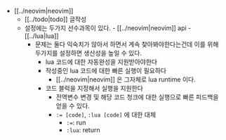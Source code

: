 - [[../neovim|neovim]]
	- [[../todo|todo]] 글작성
  - 설정에는 두가지 선수과목이 있다.
		- [[../neovim|neovim]] api
		- [[../lua|lua]]
	- 문제는 둘다 익숙치가 않아서 하면서 계속 찾아봐야한다는건데 이를 위해 두가지를 설정하면 생산성을 높일 수 있다.
		- lua 코드에 대한 자동완성을 지원받아야한다
		- 작성중인 lua 코드에 대한 빠른 실행이 필요하다
			- [[../neovim|neovim]] 은 그자체로 lua runtime 이다.
		- 코드 블럭을 지정해서 실행을 지원한다
			- 전역변수 변경 및 해당 코드 청크에 대한 실행으로 빠른 피드백을 얻을 수 있다.
			- `:= [code]`, `:lua [code]` 에 대한 대체
				- `:=`: run
				- `:lua`:  return
